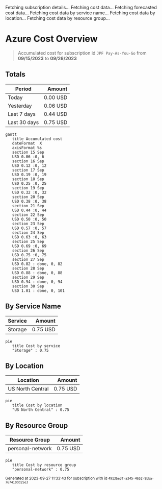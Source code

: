 Fetching subscription details...
Fetching cost data...
Fetching forecasted cost data...
Fetching cost data by service name...
Fetching cost data by location...
Fetching cost data by resource group...
# Azure Cost Overview

> Accumulated cost for subscription id `JPF Pay-As-You-Go` from **09/15/2023** to **09/26/2023**

## Totals

|Period|Amount|
|---|---:|
|Today|0.00 USD|
|Yesterday|0.06 USD|
|Last 7 days|0.44 USD|
|Last 30 days|0.75 USD|

```mermaid
gantt
   title Accumulated cost
   dateFormat  X
   axisFormat %s
   section 15 Sep
   USD 0.06 :0, 6
   section 16 Sep
   USD 0.12 :0, 12
   section 17 Sep
   USD 0.19 :0, 19
   section 18 Sep
   USD 0.25 :0, 25
   section 19 Sep
   USD 0.32 :0, 32
   section 20 Sep
   USD 0.38 :0, 38
   section 21 Sep
   USD 0.44 :0, 44
   section 22 Sep
   USD 0.50 :0, 50
   section 23 Sep
   USD 0.57 :0, 57
   section 24 Sep
   USD 0.63 :0, 63
   section 25 Sep
   USD 0.69 :0, 69
   section 26 Sep
   USD 0.75 :0, 75
   section 27 Sep
   USD 0.82 : done, 0, 82
   section 28 Sep
   USD 0.88 : done, 0, 88
   section 29 Sep
   USD 0.94 : done, 0, 94
   section 30 Sep
   USD 1.01 : done, 0, 101
```

## By Service Name

|Service|Amount|
|---|---:|
|Storage|0.75 USD|

```mermaid
pie
   title Cost by service
   "Storage" : 0.75
```

## By Location

|Location|Amount|
|---|---:|
|US North Central|0.75 USD|

```mermaid
pie
   title Cost by location
   "US North Central" : 0.75
```

## By Resource Group

|Resource Group|Amount|
|---|---:|
|personal-network|0.75 USD|

```mermaid
pie
   title Cost by resource group
   "personal-network" : 0.75
```

<sup>Generated at 2023-09-27 11:33:43 for subscription with id `4913be3f-a345-4652-9bba-767418dd25e3`</sup>
